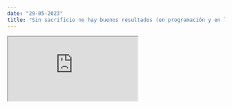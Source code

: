```yaml
---
date: "29-05-2023"
title: "Sin sacrificio no hay buenos resultados (en programación y en lo que sea)"
---
```

<iframe src="https://www.youtube.com/embed/THd4X4xKF2Q" allowfullscreen></iframe>
